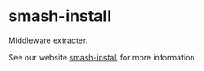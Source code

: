 # smash-install

Middleware extracter.

See our website [smash-install](https://www.smash-cli.com/docs/documentation/programmatic-apis/smash-install.html) for
more information
